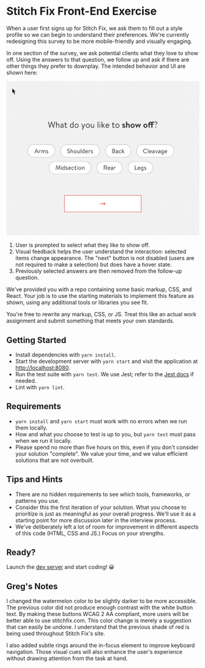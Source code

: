 # Stitch Fix Front-End Exercise

When a user first signs up for Stitch Fix, we ask them to fill out a style profile so we can begin to understand their preferences. We're currently redesigning this survey to be more mobile-friendly and visually engaging.

In one section of the survey, we ask potential clients what they love to show off. Using the answers to that question, we follow up and ask if there are other things they prefer to downplay. The intended behavior and UI are shown here:

![Question prototype](./prototype.gif)

1. User is prompted to select what they like to show off.
1. Visual feedback helps the user understand the interaction: selected items change appearance. The "next" button is not disabled (users are not required to make a selection) but does have a hover state.
1. Previously selected answers are then removed from the follow-up question.

We've provided you with a repo containing some basic markup, CSS, and React. Your job is to use the starting materials to implement this feature as shown, using any additional tools or libraries you see fit.

You're free to rewrite any markup, CSS, or JS. Treat this like an actual work assignment and submit something that meets your own standards.

## Getting Started

- Install dependencies with `yarn install`.
- Start the development server with `yarn start` and visit the application at [http://localhost:8080](http://localhost:8080).
- Run the test suite with `yarn test`. We use Jest; refer to the [Jest docs](https://jestjs.io/docs/en/expect.html#content) if needed.
- Lint with `yarn lint`.

## Requirements

- `yarn install` and `yarn start` must work with no errors when we run them locally.
- How and what you choose to test is up to you, but `yarn test` must pass when we run it locally.
- Please spend no more than five hours on this, even if you don't consider your solution "complete". We value your time, and we value efficient solutions that are not overbuilt.

## Tips and Hints

- There are no hidden requirements to see which tools, frameworks, or patterns you use.
- Consider this the first iteration of your solution. What you choose to prioritize is just as meaningful as your overall progress. We'll use it as a starting point for more discussion later in the interview process.
- We've deliberately left a lot of room for improvement in different aspects of this code (HTML, CSS and JS.) Focus on your strengths.

## Ready?

Launch the [dev server](/) and start coding! 😀

## Greg's Notes

I changed the watermelon color to be slightly darker to be more accessible. The previous color did not produce enough contrast with the white button text. By making these buttons WCAG 2 AA compliant, more users will be better able to use stitchfix.com. This color change is merely a suggestion that can easily be undone. I understand that the previous shade of red is being used throughout Stitch Fix's site.

I also added subtle rings around the in-focus element to improve keyboard navigation. Those visual cues will also enhance the user's experience without drawing attention from the task at hand.

